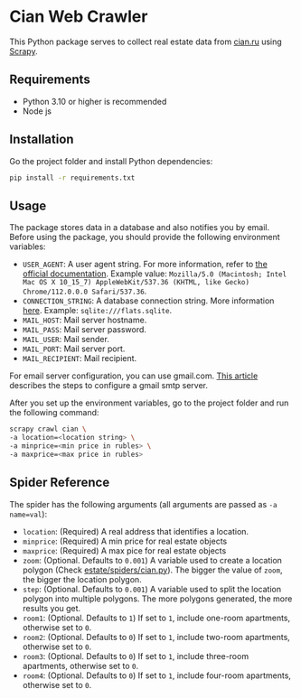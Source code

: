 # Cian Web Crawler

This Python package serves to collect real estate data from [cian.ru](https://cian.ru) using [Scrapy](https://scrapy.org/).

## Requirements

* Python 3.10 or higher is recommended
* Node js

## Installation

Go the project folder and install Python dependencies:

```sh
pip install -r requirements.txt
```

## Usage

The package stores data in a database and also notifies you by email.
Before using the package, you should provide the following environment variables:

- `USER_AGENT`: A user agent string. For more information, refer to [the official documentation](https://developer.mozilla.org/en-US/docs/Web/HTTP/Headers/User-Agent). Example value: `Mozilla/5.0 (Macintosh; Intel Mac OS X 10_15_7) AppleWebKit/537.36 (KHTML, like Gecko) Chrome/112.0.0.0 Safari/537.36`.
- `CONNECTION_STRING`: A database connection string. More information [here](https://en.wikipedia.org/wiki/Connection_string). Example: `sqlite:///flats.sqlite`.
- `MAIL_HOST`: Mail server hostname.
- `MAIL_PASS`: Mail server password.
- `MAIL_USER`: Mail sender.
- `MAIL_PORT`: Mail server port.
- `MAIL_RECIPIENT`:  Mail recipient.

For email server configuration, you can use gmail.com. [This article](https://kinsta.com/blog/gmail-smtp-server/) describes the steps to configure a gmail smtp server.

After you set up the environment variables, go to the project folder and run the following command:

```sh
scrapy crawl cian \
-a location=<location string> \
-a minprice=<min price in rubles> \
-a maxprice=<max price in rubles>
```

## Spider Reference

The spider has the following arguments (all arguments are passed as `-a name=val`): 

* `location`: (Required) A real address that identifies a location.
* `minprice`: (Required) A min price for real estate objects
* `maxprice`: (Required) A max pice for real estate objects
* `zoom`: (Optional. Defaults to `0.001`) A variable used to create a location polygon (Check [estate/spiders/cian.py](estate/spiders/cian.py)). The bigger the value of `zoom`, the bigger the location polygon.
* `step`: (Optional. Defaults to `0.001`) A variable used to split the location polygon into multiple polygons. The more polygons generated, the more results you get.
* `room1`: (Optional. Defaults to `1`) If set to `1`, include one-room apartments, otherwise set to `0`.
* `room2`: (Optional. Defaults to `0`) If set to `1`, include two-room apartments, otherwise set to `0`.
* `room3`: (Optional. Defaults to `0`) If set to `1`, include three-room apartments, otherwise set to `0`.
* `room4`: (Optional. Defaults to `0`) If set to `1`, include four-room apartments, otherwise set to `0`.

